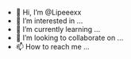 - 👋 Hi, I’m @Lipeeexx
- 👀 I’m interested in ...
- 🌱 I’m currently learning ...
- 💞️ I’m looking to collaborate on ...
- 📫 How to reach me ...

<!---
Lipeeexx/Lipeeexx is a ✨ special ✨ repository because its `README.md` (this file) appears on your GitHub profile.
You can click the Preview link to take a look at your changes.
--->
